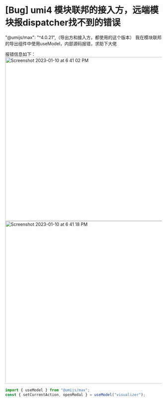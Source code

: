 # [Bug] umi4 模块联邦的接入方，远端模块报dispatcher找不到的错误

"@umijs/max": "^4.0.21",（导出方和接入方，都使用的这个版本）
我在模块联邦的导出组件中使用useModel，内部源码报错，求助下大佬

报错信息如下：
<img width="527" alt="Screenshot 2023-01-10 at 6 41 02 PM" src="https://user-images.githubusercontent.com/14801485/211530175-6c52ead3-5f9f-4e6c-912b-ef346a866b10.png">
<img width="523" alt="Screenshot 2023-01-10 at 6 41 18 PM" src="https://user-images.githubusercontent.com/14801485/211530200-1ce82d7b-19e0-4fc3-8091-4bf9a1b62524.png">

```javascript
import { useModel } from "@umijs/max";
const { setCurrentAction, openModal } = useModel("visualizer");
```
